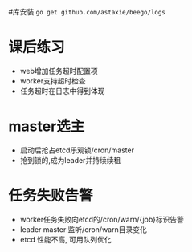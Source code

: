 #库安装
`go get github.com/astaxie/beego/logs`

# 课后练习
- web增加任务超时配置项
- worker支持超时检查
- 任务超时在日志中得到体现

# master选主
- 启动后抢占etcd乐观锁/cron/master
- 抢到锁的,成为leader并持续续租

# 任务失败告警
- worker任务失败向etcd的/cron/warn/{job}标识告警
- leader master 监听/cron/warn目录变化
- etcd 性能不高, 可用队列优化
